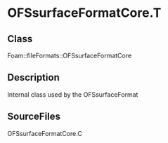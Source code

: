 # OFSsurfaceFormatCore.T 
## Class
Foam::fileFormats::OFSsurfaceFormatCore

## Description
Internal class used by the OFSsurfaceFormat

## SourceFiles
OFSsurfaceFormatCore.C

